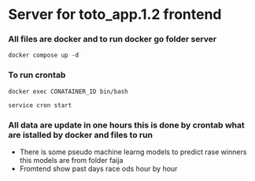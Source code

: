 # Server for toto_app.1.2 frontend
### All files are docker and to run docker go folder server
```
docker compose up -d
```
### To run crontab
```
docker exec CONATAINER_ID bin/bash

service cron start
```


### All data are update in one hours this is done by crontab what are istalled by docker and files to run 

- There is some  pseudo machine learng models to predict rase winners this models are from folder faija
- Fromtend show past days race ods hour by hour 
